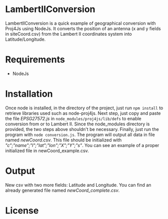 LambertIIConversion
===================

LambertIIConversion is a quick example of geographical conversion with Proj4Js using NodeJs. It converts the position of an antenna (x and y fields in siteCoord.csv) from the Lambert II coordinates system into Latitude/Longitude.

Requirements
============

* NodeJs

Installation
============

Once node is installed, in the directory of the project, just run `npm install` to retrieve libraries used such as node-proj4js.
Next step, just copy and paste the file *EPSG27572.js* in `node_modules/proj4js/lib/defs` to enable conversion from or to Lambert II.
Since the node_modules directory is provided, the two steps above shouldn't be necessary.
Finally, just run the program with `node conversion.js`.
The program will output all data in file named *newCoord.csv*.
This file should be initialized with *"c";"name";"l";"lat";"lon";"X";"Y";"s"*.
You can see an example of a proper initialized file in newCoord_example.csv.

Output
======
New csv with two more fields: Latitude and Longitude.
You can find an already generated file named *newCoord_complete.csv*.

License
=======

